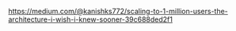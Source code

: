https://medium.com/@kanishks772/scaling-to-1-million-users-the-architecture-i-wish-i-knew-sooner-39c688ded2f1